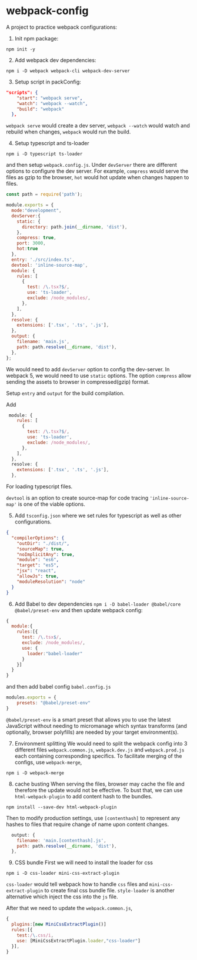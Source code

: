 # webpack-config
A project to practice webpack configurations:

1. Init npm package:
```
npm init -y
```
2. Add webpack dev dependencies:
```
npm i -D webpack webpack-cli webpack-dev-server
```
3. Setup script in packConfig:
```json
"scripts": {
    "start": "webpack serve",
    "watch": "webpack --watch",
    "build": "webpack"
  },
```
`webpack serve` would create a dev server, `webpack --watch` would watch and rebuild when changes, `webpack` would run the build.

4. Setup typescript and ts-loader
```
npm i -D typescript ts-loader
```
and then setup `webpack.config.js`. Under `devServer` there are different options to configure the dev server. 
For example, `compress` would serve the files as gzip to the browser, `hot` would hot update when changes happen to files.
```js
const path = require('path');

module.exports = {
  mode:"development",
  devServer:{
    static: {
      directory: path.join(__dirname, 'dist'),
    },
    compress: true,
    port: 3000,
    hot:true
  },
  entry: './src/index.ts',
  devtool: 'inline-source-map',
  module: {
    rules: [
      {
        test: /\.tsx?$/,
        use: 'ts-loader',
        exclude: /node_modules/,
      },
    ],
  },
  resolve: {
    extensions: ['.tsx', '.ts', '.js'],
  },
  output: {
    filename: 'main.js',
    path: path.resolve(__dirname, 'dist'),
  },
};
```
We would need to add `devServer` option to config the dev-server. In webpack 5, we would need to use `static` options. The option `compress` allow sending the assets to browser in compressed(gzip) format.

Setup `entry` and `output` for the build compilation.

Add
```js
 module: {
    rules: [
      {
        test: /\.tsx?$/,
        use: 'ts-loader',
        exclude: /node_modules/,
      },
    ],
  },
  resolve: {
    extensions: ['.tsx', '.ts', '.js'],
  },
```

For loading typescript files.


`devtool` is an option to create source-map for code tracing `'inline-source-map'` is one of the viable options.

5. Add `tsconfig.json` where we set rules for typescript as well as other configurations.
```json
{
  "compilerOptions": {
    "outDir": "./dist/",
    "sourceMap": true,
    "noImplicitAny": true,
    "module": "es6",
    "target": "es5",
    "jsx": "react",
    "allowJs": true,
    "moduleResolution": "node"
  }
}
```

6. Add Babel to dev dependencies
```npm i -D babel-loader @babel/core @babel/preset-env```
and then update webpack config:
```js
{
  module:{
    rules:[{
      test: /\.tsx$/,
      exclude: /node_modules/,
      use: {
        loader:"babel-loader"
      }
    }]  
  }
}
```
and then add babel config `babel.config.js`
```js
modules.exports = {
    presets: "@babel/preset-env"
}
```
`@babel/preset-env` is a smart preset that allows you to use the latest JavaScript without needing to micromanage which syntax transforms (and optionally, browser polyfills) are needed by your target environment(s).

7. Environment splitting
We would need to split the webpack config into 3 different files `webpack.common.js`, `webpack.dev.js` and `webpack.prod.js` each containing corresponding specifics. 
To facilitate merging of the configs, use `webpack-merge`,
```
npm i -D webpack-merge
```

8. cache busting
When serving the files, browser may cache the file and therefore the update would not be effective. To bust that, we can use `html-webpack-plugin` to add content hash to the bundles.
```
npm install --save-dev html-webpack-plugin
```
Then to modify production settings, use `[contenthash]` to represent any hashes to files that require change of name upon content changes.
```js
  output: {
    filename: 'main.[contenthash].js',
    path: path.resolve(__dirname, 'dist'),
  },
```

9. CSS bundle
First we will need to install the loader for css
```
npm i -D css-loader mini-css-extract-plugin
```
`css-loader` would tell webpack how to handle `css` files and `mini-css-extract-plugin` to create final css bundle file. 
`style-loader` is another alternative which inject the css into the `js` file.

After that we need to update the `webpack.common.js`,

```js
{
  plugins:[new MiniCssExtractPlugin()]
  rules:[{
    test:/\.css/i,
    use: [MiniCssExtractPlugin.loader,"css-loader"]
  }],
}
```
